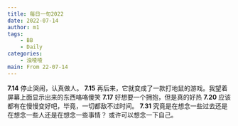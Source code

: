 ```yaml
---
title: 每日一句2022
date: 2022-07-14
author: m1
tags:
    - BB
    - Daily
categories:
    - 浊喳喳
main: From 22-07-14
---
```

**7.14**
停止哭闹，认真做人。
**7.15**
再后来，它就变成了一款打地鼠的游戏。我望着屏幕上面显示出来的东西咯咯傻笑
**7.17**
好想要一个拥抱，但是真的好热
**7.20**
应该都有在慢慢变好吧，毕竟，一切都敌不过时间。
**7.31**
究竟是在想念一些过去还是在想念一些人还是在想念一些事情？
或许可以想念一下自己。
